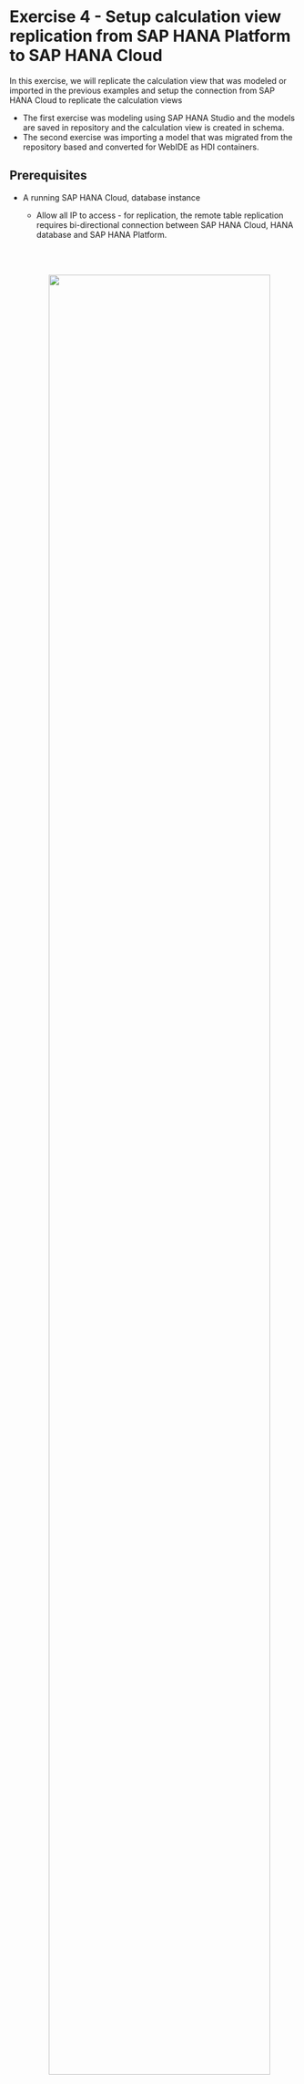 # Exercise 4 - Setup calculation view replication from SAP HANA Platform to SAP HANA Cloud

In this exercise, we will replicate the calculation view that was modeled or imported in the previous examples and setup the connection from SAP HANA Cloud to replicate the calculation views
- The first exercise was modeling using SAP HANA Studio and the models are saved in repository and the calculation view is created in schema.
- The second exercise was importing a model that was migrated from the repository based and converted for WebIDE as HDI containers.


## Prerequisites

- A running SAP HANA Cloud, database instance
  - Allow all IP to access - for replication, the remote table replication requires bi-directional connection between SAP HANA Cloud, HANA database and SAP HANA Platform.

  <BR /><BR /><CENTER><img src="./images/AllowAllIPs.png" width="90%"></CENTER><BR /><BR />

<details><summary>(Optional)Setup cloud connector for configuration after the live event</summary>
  <p>
  - In a corporate environment, the on-premise systems are protected behind  firewalls. To allow connection from SAP HANA Cloud to on-premise SAP HANA Platform, a cloud connector setup is required. For the simplicity of this workshop, this step will not be required as we have the SAP HANA Platform running in the public network so that a connection can be established directly from the SAP HANA Cloud instance.

  Please follow the following tutorial to install and configure the cloud Connector
  [Use the Cloud Connector to Connect SAP HANA On-Premise to SAP HANA Cloud, SAP HANA Database](https://developers.sap.com/tutorials/hana-cloud-mission-extend-08.html)
  </p>
</details>
<BR />

For connecting to the SAP HANA Platform, a technical user TECHEDCONNXX will be used with the correct privileges. The following privileges are required for the user

>- CATALOG READ for the wizard ui to list the objects to be selected for replication.
>- SELECT, DROP, and CREATE ANY on the schemas of users to be replicated for replicating users other than the technical user.
>- SELECT, DROP, and CREATE ANY on schemas with objects to be replicated objects to be replication assuming different from the user above.
>- SELECT on any other objects to be replicated, and TRIGGER if these objects need to be replicated in real-time. Trigger is needed as it is the means of real-time replication.

## Setup connection from SAP HANA Cloud to SAP HANA Platform

- From the SAP Cloud Central, start the SAP HANA Cloud, SAP HANA Database if it is not already running.

- Once the SAP HANA database is running, right click on the actions and select "Open in SAP HANA Cockpit" menu

  <BR /><BR /><CENTER><img src="./images/OpenCockpit.png" width="90%"></CENTER><BR /><BR />

- Login as DBADMIN
- In the Monitoring views, locate the "Connections to SAP HANA Cloud" card and select "Create Replication" to start the Replication Service wizard for replicating the calculation views

  <BR /><BR /><CENTER><img src="./images/ConnectionsToSAPHANA.png" width="400"></CENTER><BR /><BR />

- "Create New Replication" wizard starts and the first step is to select the connection type of the source system. First, we will choose "Create a New Connection" which is already selected and select "SAP HANA 2.0 On-Premise" as the source system will will connect during the live workshop is SAP HANA 2.0 SPS06. This will use the remote table replication which is HANA native replication between HANA systems. For SPS04 or lower, as remote table replication is not supported, SDI will be used for replicating.
Once the selection is done, click "Create Connection" to move to the second step

  <BR /><BR /><CENTER><img src="./images/ConnectionType.png" width="90%"></CENTER><BR /><BR />

- Next, setup the connection properties to the on-premise SAP HANA Platform and click "Step 3" to move to the next step
  - Enter name for the connection. The connection will be created as a remote source within the database
  - (Optional) Enable "Use Cloud Connector" for users following this exercise after the event and configured a cloud connector
  - Enter remote connection information to the SAP HANA Platform database
    - (Optional) When using the cloud connector, a virtual host and virtual port is mapped to the on-premise system. Use the virtual host and virtual port information here
  - Next enter the technical user to connect to the on-premise HANA database
  - Click "Create Connection" button once the property information have been entered to create the remote source in the background. Once the remote source is created, the wizard will show the status and move to the next step

  <BR /><BR /><CENTER><img src="./images/CreateConnection.png" width="90%"></CENTER><BR /><BR />

- Next step is to select the schema owner where the table data exists. Select all users that is listed and click Step 4
  - The schema owner list is shown based on SELECT privileges given to the technical user TECHEDCONXX. If the schema owner is not listed here, need to check if the SELECT privilege have been granted correctly.
  - There may be 2 different users shown, TECHEDUSERXX is for the schema based calculation views and TECED_2022_HDI_DB_1 is for the HDI container depending on the completion of Exercise 2 and 3.

  <BR /><BR /><CENTER><img src="./images/ReplicateOwner.png" width="90%"></CENTER><BR /><BR />

- As the original password cannot be extracted, enter the password for the schema owners that is being replicated and click Step 5

  <BR /><BR /><CENTER><img src="./images/ReplicateOwnerPassword.png" width="90%"></CENTER><BR /><BR />

- Now, we will select the calculation view that we would like to use in the SAP HANA Cloud. We will select the top level calculation view and the Replication Service will parse the metadata from the source system and build the dependent objects tree. Then it will re-create the runtime objects in SAP HANA Cloud from leaf up considering the dependency until the selected calculation view is created.
  - For repository based calculation view, select "BasketAnalysis/COMBINESOURCEFORBASKETANALYSIS" object which is the top level calculation view
  - Click "Confirm" button to start getting the metadata of the selected object and start building up the dependency tree.

  <BR /><BR /><CENTER><img src="./images/SelectCV.png" width="90%"></CENTER><BR /><BR />

- As the Replication Service reads the remote metadata, the selected object will be shown in the monitoring view and status will be in loading state with esclamation icon to display the status of the replication

  <BR /><BR /><CENTER><img src="./images/StatusLoading.png" width="400"></CENTER><BR /><BR />

  - Clicking on the esclamation icon will display a popup dialog showing the status of replication or load.

  <BR /><BR /><CENTER><img src="./images/StatusLoading.png" width="400"></CENTER><BR /><BR />


## Summary
You have now setup replication of calculation view from on-premise to SAP HANA Cloud, from both schema and hdi container based.

Continue to - [Exercise 5 - Extending replicated calculation view in BAS](/exercises/Exercise_5_SAP_BAS)
